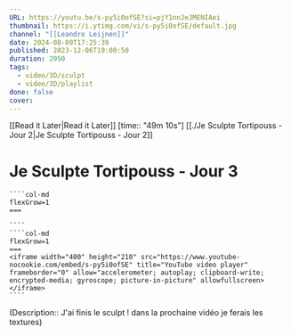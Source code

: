 ```yaml
---
URL: https://youtu.be/s-py5i0ofSE?si=pjY1nnJeJMENIAei
thumbnail: https://i.ytimg.com/vi/s-py5i0ofSE/default.jpg
channel: "[[Leandro Leijnen]]"
date: 2024-08-09T17:25:39
published: 2023-12-06T19:00:50
duration: 2950
tags:
  - video/3D/sculpt
  - video/3D/playlist
done: false
cover: 
---
```

[[Read it Later|Read it Later]] [time:: "49m 10s"]
[[./Je Sculpte Tortipouss - Jour 2|Je Sculpte Tortipouss - Jour 2]]
# Je Sculpte Tortipouss - Jour 3
`````col
````col-md
flexGrow=1
===

````
````col-md
flexGrow=1
===
<iframe width="400" height="210" src="https://www.youtube-nocookie.com/embed/s-py5i0ofSE" title="YouTube video player" frameborder="0" allow="accelerometer; autoplay; clipboard-write; encrypted-media; gyroscope; picture-in-picture" allowfullscreen></iframe>
````
`````
(Description:: J'ai finis le sculpt ! dans la prochaine vidéo je ferais les textures)
